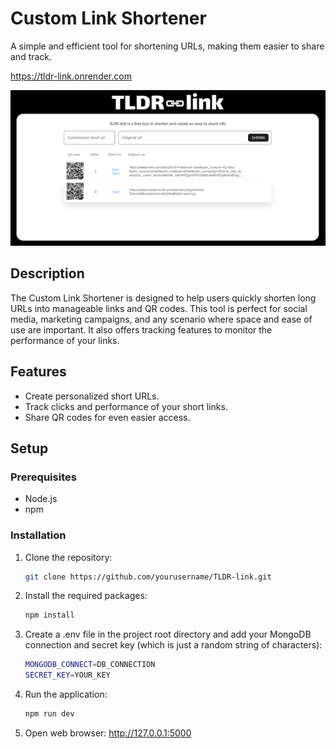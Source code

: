 # Custom Link Shortener 

A simple and efficient tool for shortening URLs, making them easier to share and track.

https://tldr-link.onrender.com

<img src="https://github.com/Marti-code/TLDR-link/blob/master/public/tldr-desktop.jpg"/>


## Description

The Custom Link Shortener is designed to help users quickly shorten long URLs into manageable links and QR codes. This tool is perfect for social media, marketing campaigns, and any scenario where space and ease of use are important. It also offers tracking features to monitor the performance of your links.

## Features

- Create personalized short URLs.
- Track clicks and performance of your short links.
- Share QR codes for even easier access.

## Setup

### Prerequisites

- Node.js
- npm

### Installation

1. Clone the repository:
   ```bash
   git clone https://github.com/yourusername/TLDR-link.git
2. Install the required packages:
   ```bash
   npm install
3. Create a .env file in the project root directory and add your MongoDB connection and secret key (which is just a random string of characters):
   ```bash
   MONGODB_CONNECT=DB_CONNECTION
   SECRET_KEY=YOUR_KEY
4. Run the application:
   ```bash
   npm run dev
5. Open web browser:
   http://127.0.0.1:5000


